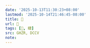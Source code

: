```yaml
---
date: '2025-10-13T11:30:23+08:00'
lastmod: '2025-10-14T21:46:45-08:00'
title: 󰥨
url: 󰥨
tags: [𥇒, 睫]
src: GHZR, DCCV
note:
---
```

